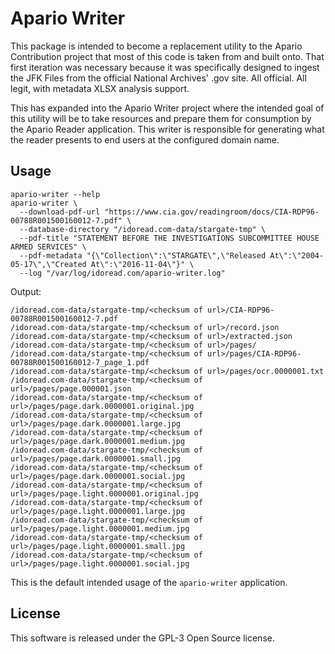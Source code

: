 # Apario Writer

This package is intended to become a replacement utility to the Apario Contribution
project that most of this code is taken from and built onto. That first iteration 
was necessary because it was specifically designed to ingest the JFK Files from the
official National Archives' .gov site. All official. All legit, with metadata XLSX 
analysis support. 

This has expanded into the Apario Writer project where the intended goal of this
utility will be to take resources and prepare them for consumption by the Apario
Reader application. This writer is responsible for generating what the reader 
presents to end users at the configured domain name. 

## Usage

```shell
apario-writer --help
apario-writer \
  --download-pdf-url "https://www.cia.gov/readingroom/docs/CIA-RDP96-00788R001500160012-7.pdf" \
  --database-directory "/idoread.com-data/stargate-tmp" \
  --pdf-title "STATEMENT BEFORE THE INVESTIGATIONS SUBCOMMITTEE HOUSE ARMED SERVICES" \
  --pdf-metadata "{\"Collection\":\"STARGATE\",\"Released At\":\"2004-05-17\",\"Created At\":\"2016-11-04\"}" \
  --log "/var/log/idoread.com/apario-writer.log"
```

Output: 

```log
/idoread.com-data/stargate-tmp/<checksum of url>/CIA-RDP96-00788R001500160012-7.pdf
/idoread.com-data/stargate-tmp/<checksum of url>/record.json
/idoread.com-data/stargate-tmp/<checksum of url>/extracted.json
/idoread.com-data/stargate-tmp/<checksum of url>/pages/
/idoread.com-data/stargate-tmp/<checksum of url>/pages/CIA-RDP96-00788R001500160012-7_page_1.pdf
/idoread.com-data/stargate-tmp/<checksum of url>/pages/ocr.0000001.txt
/idoread.com-data/stargate-tmp/<checksum of url>/pages/page.000001.json
/idoread.com-data/stargate-tmp/<checksum of url>/pages/page.dark.0000001.original.jpg
/idoread.com-data/stargate-tmp/<checksum of url>/pages/page.dark.0000001.large.jpg
/idoread.com-data/stargate-tmp/<checksum of url>/pages/page.dark.0000001.medium.jpg
/idoread.com-data/stargate-tmp/<checksum of url>/pages/page.dark.0000001.small.jpg
/idoread.com-data/stargate-tmp/<checksum of url>/pages/page.dark.0000001.social.jpg
/idoread.com-data/stargate-tmp/<checksum of url>/pages/page.light.0000001.original.jpg
/idoread.com-data/stargate-tmp/<checksum of url>/pages/page.light.0000001.large.jpg
/idoread.com-data/stargate-tmp/<checksum of url>/pages/page.light.0000001.medium.jpg
/idoread.com-data/stargate-tmp/<checksum of url>/pages/page.light.0000001.small.jpg
/idoread.com-data/stargate-tmp/<checksum of url>/pages/page.light.0000001.social.jpg
```

This is the default intended usage of the `apario-writer` application. 

## License

This software is released under the GPL-3 Open Source license.